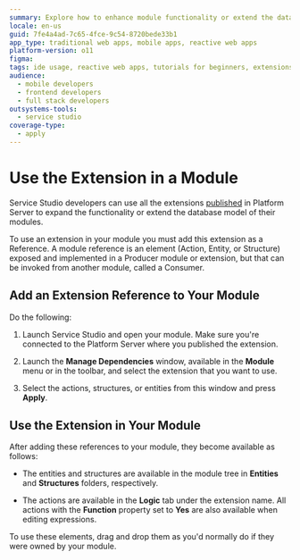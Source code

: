 ```yaml
---
summary: Explore how to enhance module functionality or extend the database model in OutSystems 11 (O11) by adding and using extensions.
locale: en-us
guid: 7fe4a4ad-7c65-4fce-9c54-8720bede33b1
app_type: traditional web apps, mobile apps, reactive web apps
platform-version: o11
figma:
tags: ide usage, reactive web apps, tutorials for beginners, extensions, database model, module references
audience:
  - mobile developers
  - frontend developers
  - full stack developers
outsystems-tools:
  - service studio
coverage-type:
  - apply
---
```


# Use the Extension in a Module

Service Studio developers can use all the extensions [published](<extension-1-cp.md>) in Platform Server to expand the functionality or extend the database model of their modules.

To use an extension in your module you must add this extension as a Reference. A module reference is an element (Action, Entity, or Structure) exposed and implemented in a Producer module or extension, but that can be invoked from another module, called a Consumer.

## Add an Extension Reference to Your Module  
  
Do the following:

1. Launch Service Studio and open your module. Make sure you're connected to the Platform Server where you published the extension.

1. Launch the **Manage Dependencies** window, available in the **Module** menu or in the toolbar, and select the extension that you want to use.

1. Select the actions, structures, or entities from this window and press **Apply**.

## Use the Extension in Your Module

After adding these references to your module, they become available as follows:

* The entities and structures are available in the module tree in **Entities** and **Structures** folders, respectively.

* The actions are available in the **Logic** tab under the extension name. All actions with the **Function** property set to **Yes** are also available when editing expressions.

To use these elements, drag and drop them as you'd normally do if they were owned by your module.

